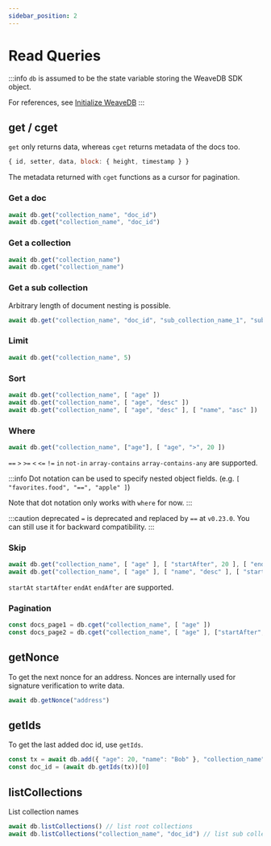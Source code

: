 ```yaml
---
sidebar_position: 2
---
```


# Read Queries

:::info
`db` is assumed to be the state variable storing the WeaveDB SDK object.

For references, see [Initialize WeaveDB](/docs/get-started#initialize-weavedb)
:::

## get / cget

`get` only returns data, whereas `cget` returns metadata of the docs too.

```js
{ id, setter, data, block: { height, timestamp } }
```

The metadata returned with `cget` functions as a cursor for pagination.

### Get a doc

```js
await db.get("collection_name", "doc_id")
await db.cget("collection_name", "doc_id")
```

### Get a collection

```js
await db.get("collection_name")
await db.cget("collection_name")
```

### Get a sub collection

Arbitrary length of document nesting is possible.

```js
await db.get("collection_name", "doc_id", "sub_collection_name_1", "sub_doc_id_1", "sub_collection_name_2")
```

### Limit

```js
await db.get("collection_name", 5)
```

### Sort

```js
await db.get("collection_name", [ "age" ])
await db.get("collection_name", [ "age", "desc" ])
await db.get("collection_name", [ "age", "desc" ], [ "name", "asc" ])
```

### Where

```js
await db.get("collection_name", ["age"], [ "age", ">", 20 ])
```

`==` `>` `>=` `<` `<=` `!=` `in` `not-in` `array-contains` `array-contains-any` are supported.

:::info
 Dot notation can be used to specify nested object fields. (e.g. `[ "favorites.food", "==", "apple" ]`)
 
 Note that dot notation only works with `where` for now.
:::

:::caution deprecated
`=` is deprecated and replaced by `==` at `v0.23.0`. You can still use it for backward compatibility.
:::

### Skip

```js
await db.get("collection_name", [ "age" ], [ "startAfter", 20 ], [ "endAt", 60 ])
await db.get("collection_name", [ "age" ], [ "name", "desc" ], [ "startAfter", 20, "Bob" ])
```

`startAt` `startAfter` `endAt` `endAfter` are supported.

### Pagination

```js
const docs_page1 = db.cget("collection_name", [ "age" ])
const docs_page2 = db.cget("collection_name", [ "age" ], ["startAfter", docs_page1[docs_page1.length - 1]])
```
## getNonce

To get the next nonce for an address. Nonces are internally used for signature verification to write data.

```js
await db.getNonce("address")
```

## getIds

To get the last added doc id, use `getIds`.

```js
const tx = await db.add({ "age": 20, "name": "Bob" }, "collection_name")
const doc_id = (await db.getIds(tx))[0]
```

## listCollections

List collection names

```js
await db.listCollections() // list root collections
await db.listCollections("collection_name", "doc_id") // list sub collections
```
<!-- /docs/authentication/auth.md -->
<!-- ## getAddressLink -->

